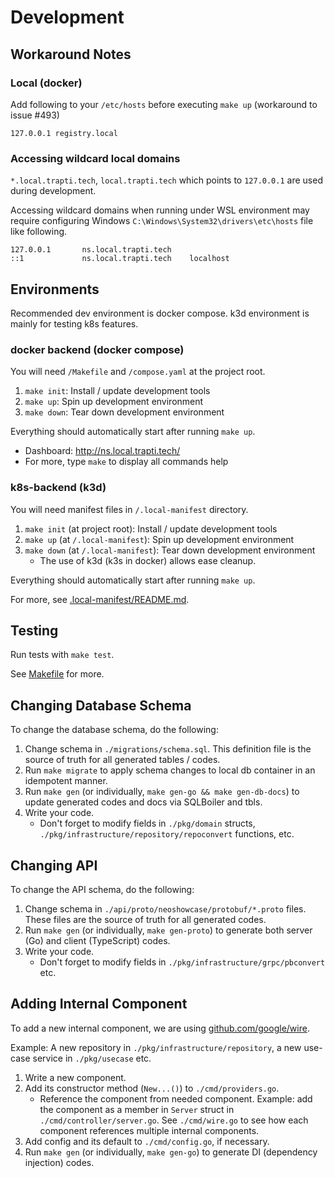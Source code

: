 # Development

## Workaround Notes

### Local (docker)

Add following to your `/etc/hosts` before executing `make up`
(workaround to issue #493)

```
127.0.0.1 registry.local
```

### Accessing wildcard local domains

`*.local.trapti.tech`, `local.trapti.tech` which points to `127.0.0.1` are used during development.

Accessing wildcard domains when running under WSL environment may require configuring Windows `C:\Windows\System32\drivers\etc\hosts` file like following.

```plaintext
127.0.0.1       ns.local.trapti.tech
::1             ns.local.trapti.tech    localhost
```

## Environments

Recommended dev environment is docker compose.
k3d environment is mainly for testing k8s features.

### docker backend (docker compose)

You will need `/Makefile` and `/compose.yaml` at the project root.

1. `make init`: Install / update development tools
2. `make up`: Spin up development environment
3. `make down`: Tear down development environment

Everything should automatically start after running `make up`.

- Dashboard: http://ns.local.trapti.tech/
- For more, type `make` to display all commands help

### k8s-backend (k3d)

You will need manifest files in `/.local-manifest` directory.

1. `make init` (at project root): Install / update development tools
2. `make up` (at `/.local-manifest`): Spin up development environment
3. `make down` (at `/.local-manifest`): Tear down development environment
   - The use of k3d (k3s in docker) allows ease cleanup.

Everything should automatically start after running `make up`.

For more, see [.local-manifest/README.md](../.local-manifest/README.md).

## Testing

Run tests with `make test`.

See [Makefile](../Makefile) for more.

## Changing Database Schema

To change the database schema, do the following:

1. Change schema in `./migrations/schema.sql`. This definition file is the source of truth for all generated tables / codes.
2. Run `make migrate` to apply schema changes to local db container in an idempotent manner.
3. Run `make gen` (or individually, `make gen-go && make gen-db-docs`) to update generated codes and docs via SQLBoiler and tbls.
4. Write your code.
   - Don't forget to modify fields in `./pkg/domain` structs, `./pkg/infrastructure/repository/repoconvert` functions, etc.

## Changing API

To change the API schema, do the following:

1. Change schema in `./api/proto/neoshowcase/protobuf/*.proto` files. These files are the source of truth for all generated codes.
2. Run `make gen` (or individually, `make gen-proto`) to generate both server (Go) and client (TypeScript) codes.
3. Write your code.
   - Don't forget to modify fields in `./pkg/infrastructure/grpc/pbconvert` etc.

## Adding Internal Component

To add a new internal component, we are using [github.com/google/wire](https://github.com/google/wire).

Example: A new repository in `./pkg/infrastructure/repository`, a new use-case service in `./pkg/usecase` etc.

1. Write a new component.
2. Add its constructor method (`New...()`) to `./cmd/providers.go`.
   - Reference the component from needed component. Example: add the component as a member in `Server` struct in `./cmd/controller/server.go`. See `./cmd/wire.go` to see how each component references multiple internal components.
3. Add config and its default to `./cmd/config.go`, if necessary.
4. Run `make gen` (or individually, `make gen-go`) to generate DI (dependency injection) codes.
